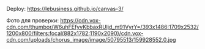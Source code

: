 Deploy: https://lebusiness.github.io/canvas-3/

Фото для проверки: https://cdn.vox-cdn.com/thumbor/W6uhFEfyvKbbaxRUljd_m91VyrY=/393x1486:1709x2532/1200x800/filters:focal(882x1782:1190x2090)/cdn.vox-cdn.com/uploads/chorus_image/image/50795513/159928552.0.jpg
